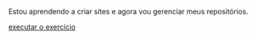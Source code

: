 Estou aprendendo a criar sites e agora vou gerenciar meus repositórios.

<a href= https://thipy22.github.io/csshtml/desafio1/Nova%20pasta/meuprojeto.html> executar o exercício </a>